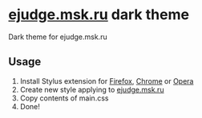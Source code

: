 # [ejudge.msk.ru](https://ejudge.msk.ru/) dark theme
Dark theme for ejudge.msk.ru
## Usage

1. Install Stylus extension for [Firefox](https://addons.mozilla.org/en-US/firefox/addon/styl-us/), [Chrome](https://chrome.google.com/webstore/detail/stylus/clngdbkpkpeebahjckkjfobafhncgmne) or [Opera](https://addons.opera.com/en-gb/extensions/details/stylus/)
2. Create new style applying to [ejudge.msk.ru](https://ejudge.msk.ru/)
3. Copy contents of main.css
4. Done!
